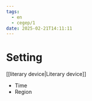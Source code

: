 ```yaml
---
tags:
  - en
  - cegep/1
date: 2025-02-21T14:11:11
---
```


# Setting

[[literary device|Literary device]]

- Time
- Region

